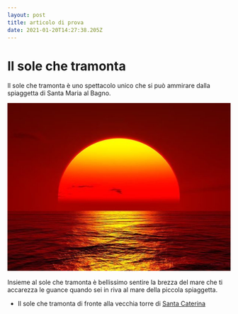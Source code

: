 ```yaml
---
layout: post
title: articolo di prova
date: 2021-01-20T14:27:38.205Z
---
```

# Il sole che tramonta

Il sole che tramonta è uno spettacolo unico che si può ammirare dalla spiaggetta di Santa Maria al Bagno. 

![Sole che tramonta a Santa Maria al Bagno](/assets/uploads/soletramonta.jpg "Sole che tramonta a Santa Maria al Bagno")

Insieme al sole che tramonta è bellissimo sentire la brezza del mare che ti accarezza le guance quando sei in riva al mare della piccola spiaggetta.

* Il sole che tramonta di fronte alla vecchia torre di [Santa Caterina](https://it.wikipedia.org/wiki/Santa_Caterina_(Nard%C3%B2))